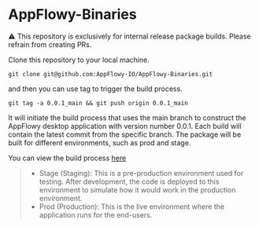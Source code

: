 # AppFlowy-Binaries
⚠️ This repository is exclusively for internal release package builds. Please refrain from creating PRs.


Clone this repository to your local machine. 
```shell
git clone git@github.com:AppFlowy-IO/AppFlowy-Binaries.git
```

and then you can use tag to trigger the build process. 
```shell
git tag -a 0.0.1_main && git push origin 0.0.1_main
```
It will initiate the build process that uses the main branch to construct the AppFlowy desktop application with version number 0.0.1. Each build will contain the latest commit from the specific branch. The package will be built for different environments, such as prod and stage.

You can view the build process [here](https://github.com/AppFlowy-IO/AppFlowy-Builder/actions)

> * Stage (Staging): This is a pre-production environment used for testing. After development, the code is deployed to this environment to simulate how it would work in the production environment.
> * Prod (Production): This is the live environment where the application runs for the end-users.
